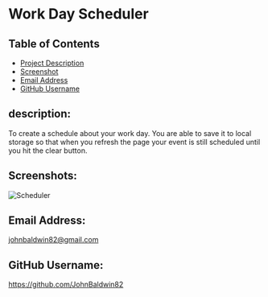 # Work Day Scheduler


  ## Table of Contents
  - [Project Description](#Description)
  - [Screenshot](#screenshot)
  - [Email Address](#Email)
  - [GitHub Username](#Username)

 

  ## description:
  To create a schedule about your work day. You are able to save it to local storage so that when you refresh the page your event is still scheduled until you hit the clear button.

  ## Screenshots:
![Scheduler](https://github.com/JohnBaldwin82/Work-Day-Schedule/assets/124854286/0a524012-2fc4-4fad-9f3c-ad4154d5117a)


  ## Email Address:
  johnbaldwin82@gmail.com

  ## GitHub Username:
  https://github.com/JohnBaldwin82



